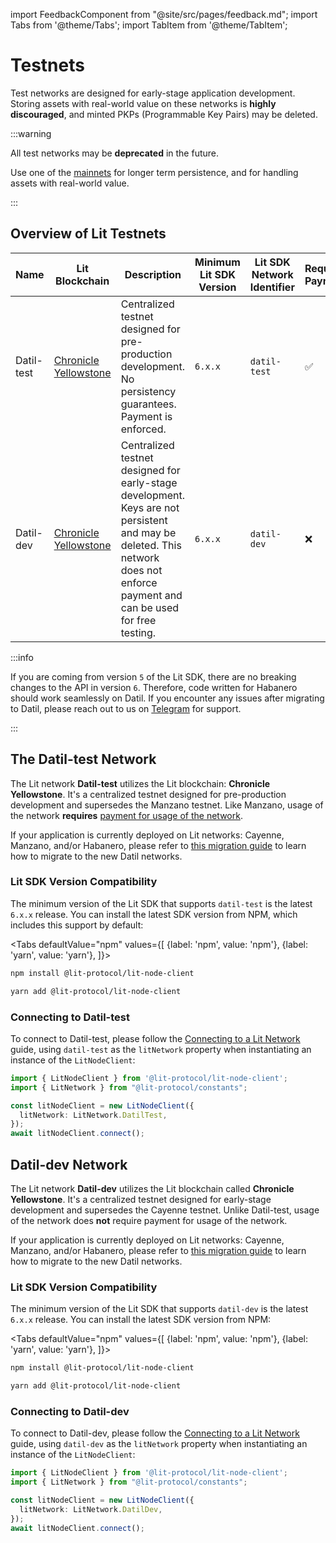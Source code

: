 import FeedbackComponent from "@site/src/pages/feedback.md";
import Tabs from '@theme/Tabs';
import TabItem from '@theme/TabItem';
# Testnets

Test networks are designed for early-stage application development. Storing assets with real-world value on these networks is **highly discouraged**, and minted PKPs (Programmable Key Pairs) may be deleted.

:::warning

All test networks may be **deprecated** in the future.

Use one of the [mainnets](./mainnets) for longer term persistence, and for handling assets with real-world value.

:::

## Overview of Lit Testnets

| Name       | Lit Blockchain                                                      | Description                                                                                                                                                                   | Minimum Lit SDK Version | Lit SDK Network Identifier | Requires Payment |
|------------|---------------------------------------------------------------------|-------------------------------------------------------------------------------------------------------------------------------------------------------------------------------|-------------------------|----------------------------|------------------|
| Datil-test | [Chronicle Yellowstone](./lit-blockchains/chronicle-yellowstone.md) | Centralized testnet designed for pre-production development. No persistency guarantees. Payment is enforced.                                                                  | `6.x.x`                | `datil-test`               | ✅                |
| Datil-dev  | [Chronicle Yellowstone](./lit-blockchains/chronicle-yellowstone.md) | Centralized testnet designed for early-stage development. Keys are not persistent and may be deleted. This network does not enforce payment and can be used for free testing. | `6.x.x`                | `datil-dev`                | ❌                |

:::info

If you are coming from version `5` of the Lit SDK, there are no breaking changes to the API in version `6`. Therefore, code written for Habanero should work seamlessly on Datil. If you encounter any issues after migrating to Datil, please reach out to us on [Telegram](https://t.me/+aa73FAF9Vp82ZjJh) for support.

:::

## The Datil-test Network

The Lit network **Datil-test** utilizes the Lit blockchain: **Chronicle Yellowstone**. It's a centralized testnet designed for pre-production development and supersedes the Manzano testnet. Like Manzano, usage of the network **requires** [payment for usage of the network](../../../paying-for-lit/overview.md).

If your application is currently deployed on Lit networks: Cayenne, Manzano, and/or Habanero, please refer to [this migration guide](./migrating-to-datil) to learn how to migrate to the new Datil networks.

### Lit SDK Version Compatibility

The minimum version of the Lit SDK that supports `datil-test` is the latest `6.x.x` release. You can install the latest SDK version from NPM, which includes this support by default:

<Tabs
defaultValue="npm"
values={[
{label: 'npm', value: 'npm'},
{label: 'yarn', value: 'yarn'},
]}>
<TabItem value="npm">

```bash
npm install @lit-protocol/lit-node-client
```

</TabItem>

<TabItem value="yarn">

```bash
yarn add @lit-protocol/lit-node-client
```

</TabItem>
</Tabs>

### Connecting to Datil-test

To connect to Datil-test, please follow the [Connecting to a Lit Network](../../../../build/getting-started/connecting-to-lit) guide, using `datil-test` as the `litNetwork` property when instantiating an instance of the `LitNodeClient`:

```ts
import { LitNodeClient } from '@lit-protocol/lit-node-client';
import { LitNetwork } from "@lit-protocol/constants";

const litNodeClient = new LitNodeClient({
  litNetwork: LitNetwork.DatilTest,
});
await litNodeClient.connect();
```

## Datil-dev Network

The Lit network **Datil-dev** utilizes the Lit blockchain called **Chronicle Yellowstone**. It's a centralized testnet designed for early-stage development and supersedes the Cayenne testnet. Unlike Datil-test, usage of the network does **not** require payment for usage of the network.

If your application is currently deployed on Lit networks: Cayenne, Manzano, and/or Habanero, please refer to [this migration guide](./migrating-to-datil) to learn how to migrate to the new Datil networks.

### Lit SDK Version Compatibility

The minimum version of the Lit SDK that supports `datil-dev` is the latest `6.x.x` release. You can install the latest SDK version from NPM:

<Tabs
defaultValue="npm"
values={[
{label: 'npm', value: 'npm'},
{label: 'yarn', value: 'yarn'},
]}>
<TabItem value="npm">

```bash
npm install @lit-protocol/lit-node-client
```

</TabItem>

<TabItem value="yarn">

```bash
yarn add @lit-protocol/lit-node-client
```

</TabItem>
</Tabs>

### Connecting to Datil-dev

To connect to Datil-dev, please follow the [Connecting to a Lit Network](../../../../build/getting-started/connecting-to-lit) guide, using `datil-dev` as the `litNetwork` property when instantiating an instance of the `LitNodeClient`:

```ts
import { LitNodeClient } from '@lit-protocol/lit-node-client';
import { LitNetwork } from "@lit-protocol/constants";

const litNodeClient = new LitNodeClient({
  litNetwork: LitNetwork.DatilDev,
});
await litNodeClient.connect();
```

<FeedbackComponent/>
